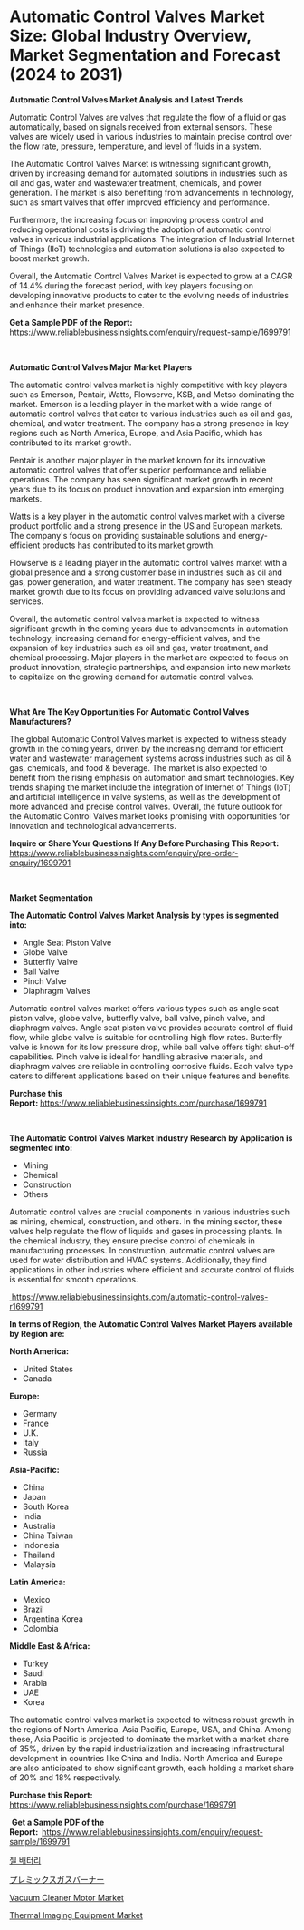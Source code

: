 <p><h1>Automatic Control Valves Market Size: Global Industry Overview, Market Segmentation and Forecast (2024 to 2031)</h1></p><p><strong>Automatic Control Valves Market Analysis and Latest Trends</strong></p>
<p><p>Automatic Control Valves are valves that regulate the flow of a fluid or gas automatically, based on signals received from external sensors. These valves are widely used in various industries to maintain precise control over the flow rate, pressure, temperature, and level of fluids in a system.</p><p>The Automatic Control Valves Market is witnessing significant growth, driven by increasing demand for automated solutions in industries such as oil and gas, water and wastewater treatment, chemicals, and power generation. The market is also benefiting from advancements in technology, such as smart valves that offer improved efficiency and performance.</p><p>Furthermore, the increasing focus on improving process control and reducing operational costs is driving the adoption of automatic control valves in various industrial applications. The integration of Industrial Internet of Things (IIoT) technologies and automation solutions is also expected to boost market growth.</p><p>Overall, the Automatic Control Valves Market is expected to grow at a CAGR of 14.4% during the forecast period, with key players focusing on developing innovative products to cater to the evolving needs of industries and enhance their market presence.</p></p>
<p><strong>Get a Sample PDF of the Report:&nbsp;</strong> <a href="https://www.reliablebusinessinsights.com/enquiry/request-sample/1699791">https://www.reliablebusinessinsights.com/enquiry/request-sample/1699791</a></p>
<p>&nbsp;</p>
<p><strong>Automatic Control Valves Major Market Players</strong></p>
<p><p>The automatic control valves market is highly competitive with key players such as Emerson, Pentair, Watts, Flowserve, KSB, and Metso dominating the market. Emerson is a leading player in the market with a wide range of automatic control valves that cater to various industries such as oil and gas, chemical, and water treatment. The company has a strong presence in key regions such as North America, Europe, and Asia Pacific, which has contributed to its market growth.</p><p>Pentair is another major player in the market known for its innovative automatic control valves that offer superior performance and reliable operations. The company has seen significant market growth in recent years due to its focus on product innovation and expansion into emerging markets.</p><p>Watts is a key player in the automatic control valves market with a diverse product portfolio and a strong presence in the US and European markets. The company's focus on providing sustainable solutions and energy-efficient products has contributed to its market growth.</p><p>Flowserve is a leading player in the automatic control valves market with a global presence and a strong customer base in industries such as oil and gas, power generation, and water treatment. The company has seen steady market growth due to its focus on providing advanced valve solutions and services.</p><p>Overall, the automatic control valves market is expected to witness significant growth in the coming years due to advancements in automation technology, increasing demand for energy-efficient valves, and the expansion of key industries such as oil and gas, water treatment, and chemical processing. Major players in the market are expected to focus on product innovation, strategic partnerships, and expansion into new markets to capitalize on the growing demand for automatic control valves.</p></p>
<p>&nbsp;</p>
<p><strong>What Are The Key Opportunities For Automatic Control Valves Manufacturers?</strong></p>
<p><p>The global Automatic Control Valves market is expected to witness steady growth in the coming years, driven by the increasing demand for efficient water and wastewater management systems across industries such as oil & gas, chemicals, and food & beverage. The market is also expected to benefit from the rising emphasis on automation and smart technologies. Key trends shaping the market include the integration of Internet of Things (IoT) and artificial intelligence in valve systems, as well as the development of more advanced and precise control valves. Overall, the future outlook for the Automatic Control Valves market looks promising with opportunities for innovation and technological advancements.</p></p>
<p><strong>Inquire or Share Your Questions If Any Before Purchasing This Report:</strong> <a href="https://www.reliablebusinessinsights.com/enquiry/pre-order-enquiry/1699791">https://www.reliablebusinessinsights.com/enquiry/pre-order-enquiry/1699791</a></p>
<p>&nbsp;</p>
<p><strong>Market Segmentation</strong></p>
<p><strong>The Automatic Control Valves Market Analysis by types is segmented into:</strong></p>
<p><ul><li>Angle Seat Piston Valve</li><li>Globe Valve</li><li>Butterfly Valve</li><li>Ball Valve</li><li>Pinch Valve</li><li>Diaphragm Valves</li></ul></p>
<p><p>Automatic control valves market offers various types such as angle seat piston valve, globe valve, butterfly valve, ball valve, pinch valve, and diaphragm valves. Angle seat piston valve provides accurate control of fluid flow, while globe valve is suitable for controlling high flow rates. Butterfly valve is known for its low pressure drop, while ball valve offers tight shut-off capabilities. Pinch valve is ideal for handling abrasive materials, and diaphragm valves are reliable in controlling corrosive fluids. Each valve type caters to different applications based on their unique features and benefits.</p></p>
<p><strong>Purchase this Report:&nbsp;</strong><a href="https://www.reliablebusinessinsights.com/purchase/1699791">https://www.reliablebusinessinsights.com/purchase/1699791</a></p>
<p>&nbsp;</p>
<p><strong>The Automatic Control Valves Market Industry Research by Application is segmented into:</strong></p>
<p><ul><li>Mining</li><li>Chemical</li><li>Construction</li><li>Others</li></ul></p>
<p><p>Automatic control valves are crucial components in various industries such as mining, chemical, construction, and others. In the mining sector, these valves help regulate the flow of liquids and gases in processing plants. In the chemical industry, they ensure precise control of chemicals in manufacturing processes. In construction, automatic control valves are used for water distribution and HVAC systems. Additionally, they find applications in other industries where efficient and accurate control of fluids is essential for smooth operations.</p></p>
<p><a href="https://www.reliablebusinessinsights.com/automatic-control-valves-r1699791">&nbsp;https://www.reliablebusinessinsights.com/automatic-control-valves-r1699791</a></p>
<p><strong>In terms of Region, the Automatic Control Valves Market Players available by Region are:</strong></p>
<p>
    <p> <strong> North America: </strong>
        <ul>
            <li>United States</li>
            <li>Canada</li>
        </ul>
        </p> 
    <p> <strong> Europe: </strong>
        <ul>
            <li>Germany</li>
            <li>France</li>
            <li>U.K.</li>
            <li>Italy</li>
            <li>Russia</li>
        </ul>
        </p> 
    <p> <strong> Asia-Pacific: </strong>
        <ul>
            <li>China</li>
            <li>Japan</li>
            <li>South Korea</li>
            <li>India</li>
            <li>Australia</li>
            <li>China Taiwan</li>
            <li>Indonesia</li>
            <li>Thailand</li>
            <li>Malaysia</li>
        </ul>
        </p> 
    <p> <strong> Latin America: </strong>
        <ul>
            <li>Mexico</li>
            <li>Brazil</li>
            <li>Argentina Korea</li>
            <li>Colombia</li>
        </ul>
        </p> 
    <p> <strong> Middle East & Africa: </strong>
        <ul>
            <li>Turkey</li>
            <li>Saudi</li>
            <li>Arabia</li>
            <li>UAE</li>
            <li>Korea</li>
        </ul>
    </p>
    </p>
<p><p>The automatic control valves market is expected to witness robust growth in the regions of North America, Asia Pacific, Europe, USA, and China. Among these, Asia Pacific is projected to dominate the market with a market share of 35%, driven by the rapid industrialization and increasing infrastructural development in countries like China and India. North America and Europe are also anticipated to show significant growth, each holding a market share of 20% and 18% respectively.</p></p>
<p><strong>Purchase this Report: </strong><a href="https://www.reliablebusinessinsights.com/purchase/1699791">https://www.reliablebusinessinsights.com/purchase/1699791</a></p>
<p>&nbsp;<strong>Get a Sample PDF of the Report:&nbsp;&nbsp;</strong><a href="https://www.reliablebusinessinsights.com/enquiry/request-sample/1699791">https://www.reliablebusinessinsights.com/enquiry/request-sample/1699791</a></p>
<p><strong></strong></p>
<p><p><a href="https://github.com/raap8632/Market-Research-Report-List-2/blob/main/7800651167098.md">젤 배터리</a></p><p><a href="https://github.com/DayanaRunolfsdottir/Market-Research-Report-List-1/blob/main/7814048156294.md">プレミックスガスバーナー</a></p><p><a href="https://github.com/ayamgoreng5458/Market-Research-Report-List-1/blob/main/vacuum-cleaner-motor-market.md">Vacuum Cleaner Motor Market</a></p><p><a href="https://github.com/nicholepatriciadoylenwnrjr0/Market-Research-Report-List-3/blob/main/thermal-imaging-equipment-market.md">Thermal Imaging Equipment Market</a></p></p>